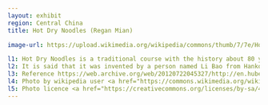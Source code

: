 ```yaml
---
layout: exhibit
region: Central China
title: Hot Dry Noodles (Regan Mian)

image-url: https://upload.wikimedia.org/wikipedia/commons/thumb/7/7e/Hot_Dry_Noodles.jpg/1280px-Hot_Dry_Noodles.jpg

l1: Hot Dry Noodles is a traditional course with the history about 80 years from Wuhan.
l2: It is said that it was invented by a person named Li Bao from Hankou, Wuhan.
l3: Reference https://web.archive.org/web/20120722045327/http://en.hubei.gov.cn/visiting_hubei/food/201204/t20120421_346549.shtml
l4: Photo by wikipedia user <a href="https://commons.wikimedia.org/wiki/User:ZhengZhou">ZhengZhou</a>
l5: Photo licence <a href="https://creativecommons.org/licenses/by-sa/4.0">CC BY-SA 4.0</a>
---
```

